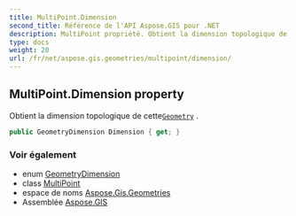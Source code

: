 ```yaml
---
title: MultiPoint.Dimension
second_title: Référence de l'API Aspose.GIS pour .NET
description: MultiPoint propriété. Obtient la dimension topologique de cetteGeometry .
type: docs
weight: 20
url: /fr/net/aspose.gis.geometries/multipoint/dimension/
---
```

## MultiPoint.Dimension property

Obtient la dimension topologique de cette[`Geometry`](../../geometry/) .

```csharp
public GeometryDimension Dimension { get; }
```

### Voir également

* enum [GeometryDimension](../../geometrydimension/)
* class [MultiPoint](../)
* espace de noms [Aspose.Gis.Geometries](../../multipoint/)
* Assemblée [Aspose.GIS](../../../)



